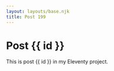 ```yaml
---
layout: layouts/base.njk
title: Post 199
---
```


# Post {{ id }}

This is post {{ id }} in my Eleventy project.
